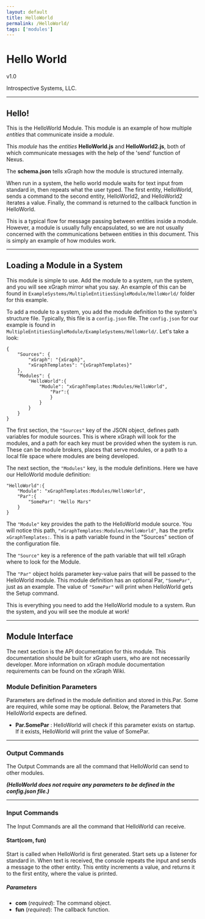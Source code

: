 ```yaml
---
layout: default
title: HelloWorld
permalink: /HelloWorld/
tags: ['modules']
---
```


# Hello World

v1.0

Introspective Systems, LLC.

---
## Hello!

This is the HelloWorld Module. This module is an example of how
multiple *entities* that communicate inside a *module*.

This *module* has the *entities* **HelloWorld.js** and
**HelloWorld2.js**, both of which communicate messages with the help
of the 'send' function of Nexus.

The **schema.json** tells xGraph how the module is structured internally.


When run in a system, the hello world module waits for text input from
standard in, then repeats what the user typed. The first entity,
HelloWorld, sends a command to the second entity, HelloWorld2, and
HelloWorld2 iterates a value. Finally, the command is returned to the
callback function in HelloWorld.

This is a typical flow for message passing between entities inside a
module. However, a module is usually fully encapsulated, so we are not
usually concerned with the communications between entities in this
document. This is simply an example of how modules work.

---

## Loading a Module in a System

This module is simple to use. Add the module to a system, run the system,
and you will see xGraph mirror what you say. An example of this can be
found in `ExampleSystems/MultipleEntitiesSingleModule/HelloWorld/` folder for this example.

To add a module to a system, you add the module definition to the system's
structure file. Typically, this file is a `config.json` file. The
`config.json` for our example is found in
`MultipleEntitiesSingleModule/ExampleSystems/HelloWorld/`. Let's take a look:

```
{
    "Sources": {
        "xGraph": "{xGraph}",
        "xGraphTemplates": "{xGraphTemplates}"
    },
    "Modules": {
        "HelloWorld":{
            "Module": "xGraphTemplates:Modules/HelloWorld",
                "Par":{
                }
            }
        }
    }
}
```

The first section, the `"Sources"` key of the JSON object, defines path
variables for module sources. This is where xGraph will look for the
modules, and a path for each key must be provided when the system is run.
These can be module brokers, places that serve modules, or a path to a
local file space where modules are being developed.

The next section, the `"Modules"` key, is the module definitions. Here we
have our HelloWorld module definition:

```
"HelloWorld":{
    "Module": "xGraphTemplates:Modules/HelloWorld",
    "Par":{
        "SomePar": "Hello Mars"
    }
}
```

The `"Module"` key provides the path to the HelloWorld module source. You
will notice this path,
`"xGraphTemplates:Modules/HelloWorld"`,
has the prefix `xGraphTemplates:`. This is a path variable found in the
"Sources" section of the configuration file.

The `"Source"` key is a reference of the path variable that will tell
xGraph where to look for the Module.

The `"Par"` object holds parameter key-value pairs that will be passed to
the HelloWorld module. This module definition has an optional Par,
`"SomePar"`, just as an example. The value of `"SomePar"` will print
when HelloWorld gets the Setup command.

This is everything you need to add the HelloWorld module to a system.
Run the system, and you will see the module at work!

---

## Module Interface

The next section is the API documentation for this module. This
documentation should be built for xGraph users, who are not necessarily
developer. More information on xGraph module documentation requirements
can be found on the xGraph Wiki.

### Module Definition Parameters

Parameters are defined in the module definition and stored in this.Par.
Some are required, while some may be optional. Below, the Parameters
that HelloWorld expects are defined.

- **Par.SomePar** : HelloWorld will check if this parameter exists on
startup. If it exists, HelloWorld will print the value of SomePar.

---

### Output Commands

The Output Commands are all the command that HelloWorld can send to
other modules.

***(HelloWorld does not require any parameters to be defined in the
config.json file.)***

---

### Input Commands
The Input Commands are all the command that HelloWorld can
receive.

#### Start(com, fun)
Start is called when HelloWorld is first generated. Start sets up a
listener for standard in. When text is received, the console repeats
the input and sends a message to the other entity. This entity
increments a value, and returns it to the first entity, where the value
is printed.

##### Parameters
- **com** (*required*): The command object.
- **fun** (*required*): The callback function.
